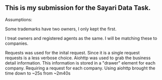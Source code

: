 ## This is my submission for the Sayari Data Task.
Assumptions:

Some trademarks have two owners, I only kept the first.

I treat owners and registered agents as the same. 
I will be matching these to companies.

Requests was used for the inital request. 
Since it is a single request requests is a less verbose choice.
Aiohttp was used to grab the business detail information.
This information is stored in a "drawer" element for each company.
Requiring a request for each company.
Using aiohttp brought the time down to ~25s from ~2m40s
